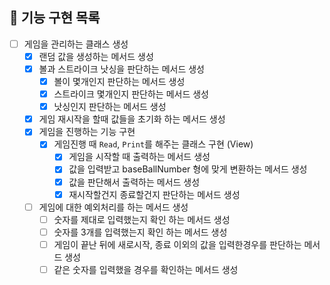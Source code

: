 ## 💼 기능 구현 목록
- [ ] 게임을 관리하는 클래스 생성
    - [X] 랜덤 값을 생성하는 메서드 생성
    - [X] 볼과 스트라이크 낫싱을 판단하는 메서드 생성
        - [X] 볼이 몇개인지 판단하는 메서드 생성
        - [X] 스트라이크 몇개인지 판단하는 메서드 생성
        - [X] 낫싱인지 판단하는 메서드 생성
    - [X] 게임 재시작을 할때 값들을 초기화 하는 메서드 생성
    - [X] 게임을 진행하는 기능 구현
      - [X] 게임진행 때 `Read`, `Print`를 해주는 클래스 구현 (View)
        - [X] 게임을 시작할 때 출력하는 메서드 생성
        - [X] 값을 입력받고 baseBallNumber 형에 맞게 변환하는 메서드 생성
        - [X] 값을 판단해서 출력하는 메서드 생성
        - [X] 재시작할건지 종료할건지 판단하는 메서드 생성
    - [ ] 게임에 대한 예외처리를 하는 메서드 생성
        - [ ] 숫자를 제대로 입력했는지 확인 하는 메서드 생성
        - [ ] 숫자를 3개를 입력했는지 확인 하는 메서드 생성
        - [ ] 게임이 끝난 뒤에 새로시작, 종료 이외의 값을 입력한경우를 판단하는 메서드 생성
        - [ ] 같은 숫자를 입력했을 경우를 확인하는 메서드 생성
